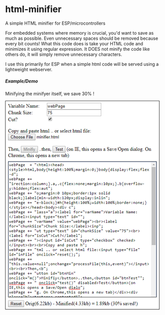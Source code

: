 # html-minifier
A simple HTML minifier for ESP/microcontrollers

For embedded systems where memory is crucial, you'd want to save as much as possible. Even unnecessary spaces should be removed because every bit counts! What this code does is take your HTML code and minimizes it using regular expression. It DOES not minify the code like others do, it will simply remove unnecessary characters.

I use this primarily for ESP when a simple html code will be served using a lightweight webserver. 

##### Example/Demo
Minifying the minifyer itself, we save 30% !

![Demo](https://raw.githubusercontent.com/LuckyMallari/html-minifier/master/minifierdemo.png)